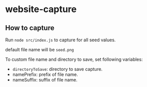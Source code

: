 # website-capture

## How to capture 

Run `node src/index.js` to capture for all seed values.

default file name will be `seed.png`

To custom file name and directory to save, set following variables: 

- `directoryToSave`: directory to save capture.
- namePrefix: prefix of file name.
- nameSuffix: suffix of file name.

